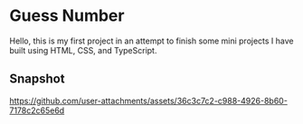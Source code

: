 # Guess Number
Hello, this is my first project in an attempt to finish some mini projects I have built using HTML, CSS, and TypeScript.

## Snapshot
https://github.com/user-attachments/assets/36c3c7c2-c988-4926-8b60-7178c2c65e6d
